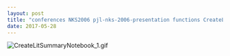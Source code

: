 ```yaml
---
layout: post
title: "conferences NKS2006 pjl-nks-2006-presentation functions CreateLitSummaryNotebook.nb"
date: 2017-05-28
---
```


![CreateLitSummaryNotebook_1.gif](../../../assets/2017/05/28/CreateLitSummaryNotebook-500px/CreateLitSummaryNotebook_1.gif)

